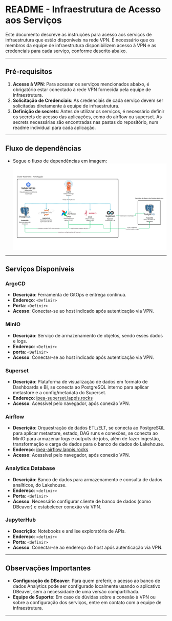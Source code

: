 # README - Infraestrutura de Acesso aos Serviços

Este documento descreve as instruções para acesso aos serviços de infraestrutura que estão disponíveis na rede VPN. É necessário que os membros da equipe de infraestrutura disponibilizem acesso à VPN e as credenciais para cada serviço, conforme descrito abaixo.

---

## Pré-requisitos
1. **Acesso à VPN**: Para acessar os serviços mencionados abaixo, é obrigatório estar conectado à rede VPN fornecida pela equipe de infraestrutura.
2. **Solicitação de Credenciais**: As credenciais de cada serviço devem ser solicitadas diretamente à equipe de infraestrutura.
3. **Definição de secrets**: Antes de utilizar os serviços, é necessário definir os secrets de acesso das aplicações, como do airflow ou superset. As secrets necessárias são encontradas nas pastas do repositório, num readme individual para cada aplicação.

---

## Fluxo de dependências
- Segue o fluxo de dependências em imagem:
![Fluxo de Dependências](./assets/dependency_graph_production.png)

---

## Serviços Disponíveis

### ArgoCD
- **Descrição**: Ferramenta de GitOps e entrega contínua.
- **Endereço**: `<Definir>`
- **Porta**: `<Definir>`
- **Acesso**: Conectar-se ao host indicado após autenticação via VPN.

### MinIO
- **Descrição**: Serviço de armazenamento de objetos, sendo esses dados e logs.
- **Endereço**: `<Definir>`
- **porta**: `<Definir>`
- **Acesso**: Conectar-se ao host indicado após autenticação via VPN.

### Superset
- **Descrição**: Plataforma de visualização de dados em formato de Dashboards e BI, se conecta ao PostgreSQL interno para aplicar metastore e a config/metadata do Superset.
- **Endereço**: [ipea-superset.lappis.rocks](https://ipea-superset.lappis.rocks/)
- **Acesso**: Acessível pelo navegador, após conexão VPN.

### Airflow
- **Descrição**: Orquestração de dados ETL/ELT, se conecta ao PostgreSQL para aplicar metastore, estado, DAG runs e conexões, se conecta ao MinIO para armazenar logs e outputs de jobs, além de fazer ingestão, transformação e carga de dados para o banco de dados do Lakehouse.
- **Endereço**: [ipea-airflow.lappis.rocks](https://ipea-airflow.lappis.rocks/)
- **Acesso**: Acessível pelo navegador, após conexão VPN.

### Analytics Database
- **Descrição**: Banco de dados para armazenamento e consulta de dados analíticos, do Lakehouse.
- **Endereço**: `<definir>`
- **Porta**: `<definir>`
- **Acesso**: Necessário configurar cliente de banco de dados (como DBeaver) e estabelecer conexão via VPN.

### JupyterHub
- **Descrição**: Notebooks e análise exploratória de APIs.
- **Endereço**: `<definir>`
- **Porta**: `<definir>`
- **Acesso**: Conectar-se ao endereço do host após autenticação via VPN.

---

## Observações Importantes
- **Configuração do DBeaver**: Para quem preferir, o acesso ao banco de dados Analytics pode ser configurado localmente usando o aplicativo DBeaver, sem a necessidade de uma versão compartilhada.
- **Equipe de Suporte**: Em caso de dúvidas sobre a conexão à VPN ou sobre a configuração dos serviços, entre em contato com a equipe de infraestrutura.

---
